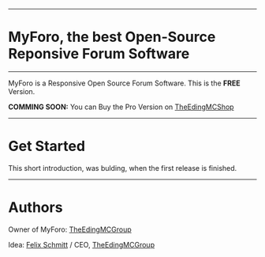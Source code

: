 
---------------------------------------
# MyForo, the best Open-Source Reponsive Forum Software
---------------------------------------
MyForo is a Responsive Open Source Forum Software. This is the **FREE** Version.

**COMMING SOON:** You can Buy the Pro Version on [TheEdingMCShop](https://shop.edingmc.com/)

---------------------------------------

# Get Started
This short introduction, was bulding, when the first release is finished.


---------------------------------------
# Authors
Owner of MyForo: [TheEdingMCGroup](https://github.com/the-edingmc-group)

Idea:  [Felix Schmitt](https://github.com/felischmi2003/) / CEO, [TheEdingMCGroup](https://github.com/the-edingmc-group)

